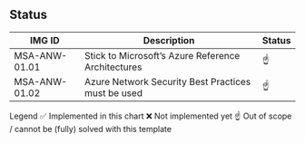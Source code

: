 ## Status
IMG ID | Description | Status |
------ | ----------- | ------ |
 MSA-ANW-01.01 |  Stick to Microsoft’s Azure Reference Architectures  | ☝
 MSA-ANW-01.02 | Azure Network Security Best Practices must be used  | ☝

Legend 
✅ Implemented in this chart
❌ Not implemented yet
☝ Out of scope / cannot be (fully) solved with this template

